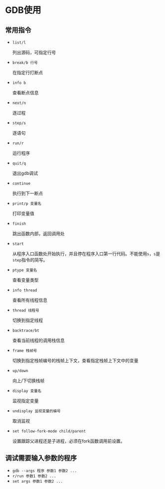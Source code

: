# GDB使用

## 常用指令

- `list/l`

  列出源码，可指定行号

- `break/b 行号`

  在指定行打断点

- `info b`

  查看断点信息

- `next/n`

  逐过程

- `step/s`

  逐语句

- `run/r`

  运行程序

- `quit/q`

  退出gdb调试

- `continue`

  执行到下一断点

- `print/p 变量名`

  打印变量值

- `finish`

  跳出函数内部，返回调用处

- `start`

  从程序入口函数处开始执行，并且停在程序入口第一行代码。不能使用`s`，`s`是`step`指令的简写。

- `ptype 变量名`

  查看变量类型

- `info thread`

  查看所有线程信息

- `thread 线程号`

  切换到指定线程

- `backtrace/bt`

  查看当前线程的调用栈信息

- `frame 栈帧号` 

  切换到指定栈帧编号的栈帧上下文，查看指定栈帧上下文中的变量

- `up/down`

  向上/下切换栈帧

- `display 变量名`

  监视指定变量

- `undisplay 监视变量的编号`

  取消监视

- `set follow-fork-mode child/parent`

  设置跟踪父进程还是子进程，必须在fork函数调用前设置。

## 调试需要输入参数的程序

* `gdb --args 程序 参数1 参数2 ...`
* `r/run 参数1 参数2 ... `
* `set args 参数1 参数2 ...`